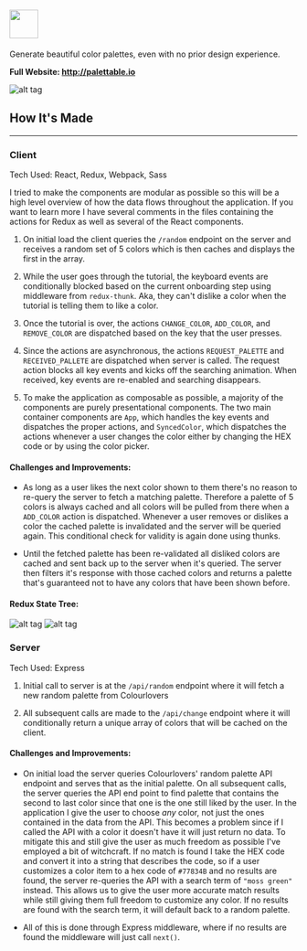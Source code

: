 # <img src='http://i.imgur.com/580vPI2.png' height='50'></a>

Generate beautiful color palettes, even with no prior design experience.

**Full Website: http://palettable.io**

![alt tag](http://i.imgur.com/U1ImIj1.png)

## How It's Made
---
### Client
Tech Used: React, Redux, Webpack, Sass

I tried to make the components are modular as possible so this will be a high level overview of how the data flows throughout the application. If you want to learn more I have several comments in the files containing the actions for Redux as well as several of the React components.

1. On initial load the client queries the `/random` endpoint on the server and receives a random set of 5 colors which is then caches and displays the first in the array.

2. While the user goes through the tutorial, the keyboard events are conditionally blocked based on the current onboarding step using middleware from `redux-thunk`. Aka, they can't dislike a color when the tutorial is telling them to like a color.

3. Once the tutorial is over, the actions `CHANGE_COLOR`, `ADD_COLOR`, and `REMOVE_COLOR` are dispatched based on the key that the user presses.

4. Since the actions are asynchronous, the actions `REQUEST_PALETTE` and `RECEIVED_PALLETE` are dispatched when server is called. The request action blocks all key events and kicks off the searching animation. When received, key events are re-enabled and searching disappears.

5. To make the application as composable as possible, a majority of the components are purely presentational components. The two main container components are `App`, which handles the key events and dispatches the proper actions, and `SyncedColor`, which dispatches the actions whenever a user changes the color either by changing the HEX code or by using the color picker.

#### Challenges and Improvements:

- As long as a user likes the next color shown to them there's no reason to re-query the server to fetch a matching palette. Therefore a palette of 5 colors is always cached and all colors will be pulled from there when a `ADD_COLOR` action is dispatched. Whenever a user removes or dislikes a color the cached palette is invalidated and the server will be queried again. This conditional check for validity is again done using thunks.

- Until the fetched palette has been re-validated all disliked colors are cached and sent back up to the server when it's queried. The server then filters it's response with those cached colors and returns a palette that's guaranteed not to have any colors that have been shown before.

#### Redux State Tree:
![alt tag](http://i.imgur.com/60dsrvo.png)
![alt tag](http://gifyu.com/images/palettable.gif)

### Server
Tech Used: Express

1. Initial call to server is at the `/api/random` endpoint where it will fetch a new random palette from Colourlovers

2. All subsequent calls are made to the `/api/change` endpoint where it will conditionally return a unique array of colors that will be cached on the client.

#### Challenges and Improvements:

- On initial load the server queries Colourlovers' random palette API endpoint and serves that as the initial palette. On all subsequent calls, the server queries the API end point to find palette that contains the second to last color since that one is the one still liked by the user. In the application I give the user to choose *any* color, not just the ones contained in the data from the API. This becomes a problem since if I called the API with a color it doesn't have it will just return no data. To mitigate this and still give the user as much freedom as possible I've employed a bit of witchcraft. If no match is found I take the HEX code and convert it into a string that describes the code, so if a user customizes a color item to a hex code of `#77834B` and no results are found, the server re-queries the API with a search term of ``"moss green"`` instead. This allows us to give the user more accurate match results while still giving them full freedom to customize any color. If no results are found with the search term, it will default back to a random palette.

- All of this is done through Express middleware, where if no results are found the middleware will just call `next()`.

